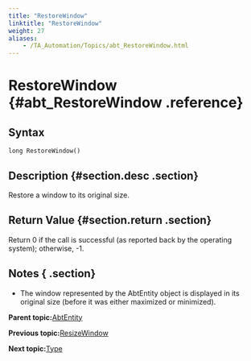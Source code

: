 ```yaml
--- 
title: "RestoreWindow"
linktitle: "RestoreWindow"
weight: 27
aliases: 
    - /TA_Automation/Topics/abt_RestoreWindow.html
---
```

# RestoreWindow {#abt_RestoreWindow .reference}

## Syntax

`long RestoreWindow()`

## Description {#section.desc .section}

Restore a window to its original size.

## Return Value {#section.return .section}

Return 0 if the call is successful \(as reported back by the operating system\); otherwise, -1.

## Notes { .section}

-   The window represented by the AbtEntity object is displayed in its original size \(before it was either maximized or minimized\).

**Parent topic:**[AbtEntity](../../TA_Automation/Topics/abt_AbtEntity.html)

**Previous topic:**[ResizeWindow](../../TA_Automation/Topics/abt_ResizeWindow.html)

**Next topic:**[Type](../../TA_Automation/Topics/abt_Type.html)

